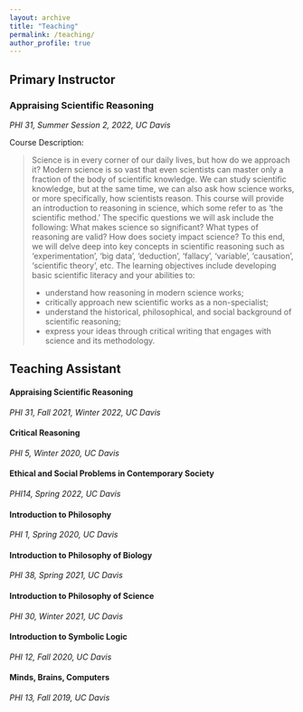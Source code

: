```yaml
---
layout: archive
title: "Teaching"
permalink: /teaching/
author_profile: true
---
```


## Primary Instructor
### Appraising Scientific Reasoning

_PHI 31, Summer Session 2, 2022, UC Davis_

Course Description:
> Science is in every corner of our daily lives, but how do we approach it? Modern science is so vast that even scientists can master only a fraction of the body of scientific knowledge. We can study scientific knowledge, but at the same time, we can also ask how science  works, or more specifically, how scientists reason. This course will provide an introduction to reasoning in science, which some refer to as ‘the scientific method.’ The specific questions we will ask include the following: What makes science so significant? What types of reasoning are valid? How does society impact science? To this end, we will delve deep into key concepts in scientific reasoning such as ‘experimentation’, ‘big data’, ‘deduction’, ‘fallacy’, ‘variable’, ‘causation’, ‘scientific theory’, etc. The learning objectives include developing basic scientific literacy and your abilities to:
>  * understand how reasoning in modern science works;
>  * critically approach new scientific works as a non-specialist;
>  * understand the historical, philosophical, and social background of scientific reasoning;
>  * express your ideas through critical writing that engages with science and its methodology.



## Teaching Assistant 

#### Appraising Scientific Reasoning

_PHI 31, Fall 2021, Winter 2022, UC Davis_

#### Critical Reasoning

_PHI 5, Winter 2020, UC Davis_

#### Ethical and Social Problems in Contemporary Society

_PHI14, Spring 2022, UC Davis_

#### Introduction to Philosophy

_PHI 1, Spring 2020, UC Davis_

#### Introduction to Philosophy of Biology 

_PHI 38, Spring 2021, UC Davis_

#### Introduction to Philosophy of Science 

_PHI 30, Winter 2021, UC Davis_

#### Introduction to Symbolic Logic

_PHI 12, Fall 2020, UC Davis_

#### Minds, Brains, Computers

_PHI 13, Fall 2019, UC Davis_








<!--
{% include base_path %}

{% for post in site.teaching reversed %}
  {% include archive-single.html %}
{% endfor %}
-->
